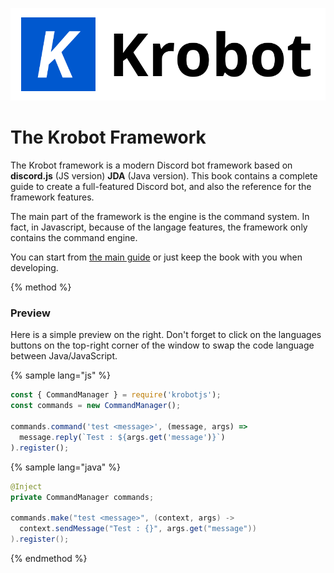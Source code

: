 ![](/assets/logo_full_black.png)

# The Krobot Framework

The Krobot framework is a modern Discord bot framework based on **discord.js** \(JS version\) **JDA** \(Java version\). This book contains a complete guide to create a full-featured Discord bot, and also the reference for the framework features.

The main part of the framework is the engine is the command system. In fact, in Javascript, because of the langage features, the framework only contains the command engine.

You can start from [the main guide](/guide/getting-started.md "Guide beggining") or just keep the book with you when developing.

{% method %}

### Preview

Here is a simple preview on the right. Don't forget to click on the languages buttons on the top-right corner of the window to swap the code language between Java/JavaScript.

{% sample lang="js" %}

```js
const { CommandManager } = require('krobotjs');
const commands = new CommandManager();

commands.command('test <message>', (message, args) =>
  message.reply(`Test : ${args.get('message')}`)
).register();
```

{% sample lang="java" %}

```java
@Inject
private CommandManager commands;

commands.make("test <message>", (context, args) ->
  context.sendMessage("Test : {}", args.get("message"))
).register();
```

{% endmethod %}



